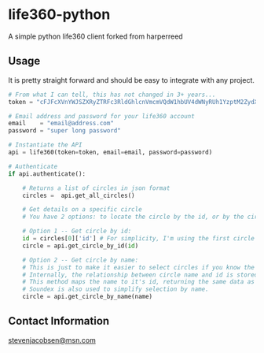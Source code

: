 # life360-python
A simple python life360 client forked from harperreed

## Usage

It is pretty straight forward and should be easy to integrate with any project.


```python
# From what I can tell, this has not changed in 3+ years...
token = "cFJFcXVnYWJSZXRyZTRFc3RldGhlcnVmcmVQdW1hbUV4dWNyRUh1YzptM2ZydXBSZXRSZXN3ZXJFQ2hBUHJFOTZxYWtFZHI0Vg=="

# Email address and password for your life360 account
email    = "email@address.com"
password = "super long password"

# Instantiate the API
api = life360(token=token, email=email, password=password)

# Authenticate
if api.authenticate():

    # Returns a list of circles in json format
    circles =  api.get_all_circles()

    # Get details on a specific circle
    # You have 2 options: to locate the circle by the id, or by the circle name

    # Option 1 -- Get circle by id:
    id = circles[0]['id'] # For simplicity, I'm using the first circle in the list
    circle = api.get_circle_by_id(id)

    # Option 2 -- Get circle by name:
    # This is just to make it easier to select circles if you know the name, but not the id.
    # Internally, the relationship between circle name and id is stored within the life360 class.
    # This method maps the name to it's id, returning the same data as get_circle_by_id.
    # Soundex is also used to simplify selection by name.
    circle = api.get_circle_by_name(name)
```

## Contact Information

stevenjacobsen@msn.com
